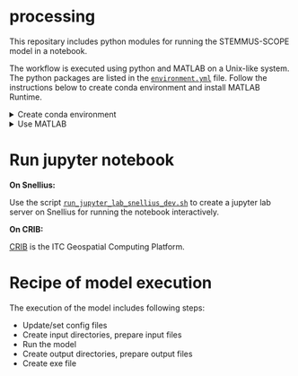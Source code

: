# processing

This repositary includes python modules for running the STEMMUS-SCOPE model in a
notebook. 

The workflow is executed using python and MATLAB on a Unix-like system.
The python packages are listed in the
[`environment.yml`](https://github.com/EcoExtreML/processing/blob/main/environment.yml)
file. Follow the instructions below to create conda environment and install
MATLAB Runtime.

<details>
  <summary>Create conda environment </summary>

Run the commands below in a terminal:

```sh
# Download and install Conda
wget https://github.com/conda-forge/miniforge/releases/latest/download/Mambaforge-pypy3-Linux-x86_64.sh
bash Mambaforge-pypy3-Linux-x86_64.sh 
-b -p ~/mamba

# Update base environment
. ~/mamba/bin/activate
mamba update --name base mamba

# Clone this repository
git clone https://github.com/EcoExtreML/processing.git

# Create a conda environment called 'stemmus' with all required dependencies
cd processing
mamba env create

# The environment can be activated with
. ~/mamba/bin/activate stemmus

```
</details>

<details>
  <summary>Use MATLAB </summary>

To run the STEMMUS_SCOPE, you need MATLAB version `>=2019`.

**On Snellius:**

[Snellius](https://servicedesk.surfsara.nl/wiki/display/WIKI/Snellius) is the
Dutch National supercomputer hosted at SURF. MATLAB Runtime is installed on
Snellius, see the script
[`run_jupyter_lab_snellius_dev.sh`](https://github.com/EcoExtreML/processing/blob/main/run_jupyter_lab_snellius_dev.sh)
on how to load the module.
</details>

# Run jupyter notebook

**On Snellius:**

Use the script
[`run_jupyter_lab_snellius_dev.sh`](https://github.com/EcoExtreML/processing/blob/main/run_jupyter_lab_snellius_dev.sh)
to create a jupyter lab server on Snellius for running the notebook
interactively.

**On CRIB:**

[CRIB](https://crib.utwente.nl/) is the ITC Geospatial Computing Platform.

# Recipe of model execution

The execution of the model includes following steps:

- Update/set config files
- Create input directories, prepare input files 
- Run the model
- Create output directories, prepare output files
- Create exe file
